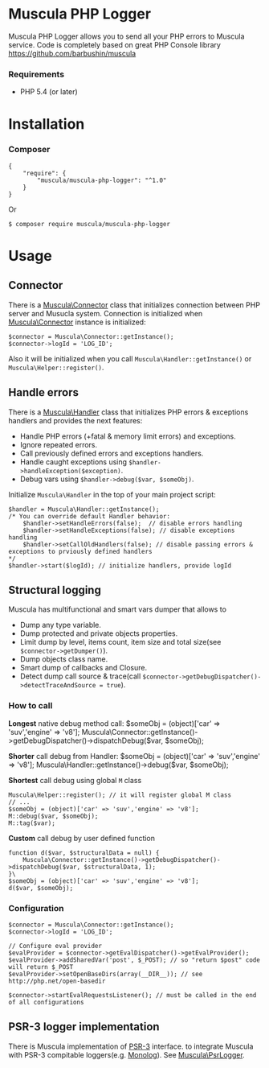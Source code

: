 # Muscula PHP Logger

Muscula PHP Logger allows you to send all your PHP errors to Muscula service. Code is completely based on 
great PHP Console library https://github.com/barbushin/muscula


### Requirements

* PHP 5.4 (or later)

# Installation

### Composer

	{
		"require": {
			"muscula/muscula-php-logger": "^1.0"
		}
	}

Or

	$ composer require muscula/muscula-php-logger


# Usage



## Connector

There is a [Muscula\Connector](src/Muscula/Connector.php) class that initializes connection between PHP server and Musucla system. Connection is initialized when [Muscula\Connector](src/Muscula/Connector.php) instance is initialized:

	$connector = Muscula\Connector::getInstance();
	$connector->logId = 'LOG_ID';

Also it will be initialized when you call `Muscula\Handler::getInstance()` or `Muscula\Helper::register()`.


## Handle errors

There is a [Muscula\Handler](src/Muscula/Handler.php) class that initializes PHP errors & exceptions handlers and provides the next features:

* Handle PHP errors (+fatal & memory limit errors) and exceptions.
* Ignore repeated errors.
* Call previously defined errors and exceptions handlers.
* Handle caught exceptions using `$handler->handleException($exception)`.
* Debug vars using `$handler->debug($var, $someObj)`.

Initialize `Muscula\Handler` in the top of your main project script:

	$handler = Muscula\Handler::getInstance();
	/* You can override default Handler behavior:
		$handler->setHandleErrors(false);  // disable errors handling
		$handler->setHandleExceptions(false); // disable exceptions handling
		$handler->setCallOldHandlers(false); // disable passing errors & exceptions to prviously defined handlers
	*/
	$handler->start($logId); // initialize handlers, provide logId


## Structural logging

Muscula has multifunctional and smart vars dumper that allows to

* Dump any type variable.
* Dump protected and private objects properties.
* Limit dump by level, items count, item size and total size(see `$connector->getDumper()`).
* Dump objects class name.
* Smart dump of callbacks and Closure.
* Detect dump call source & trace(call `$connector->getDebugDispatcher()->detectTraceAndSource = true`).


### How to call

**Longest** native debug method call:
    $someObj = (object)['car' => 'suv','engine' => 'v8'];
	Muscula\Connector::getInstance()->getDebugDispatcher()->dispatchDebug($var, $someObj);

**Shorter** call debug from Handler:
    $someObj = (object)['car' => 'suv','engine' => 'v8'];
	Muscula\Handler::getInstance()->debug($var, $someObj);

**Shortest** call debug using global `M` class

	Muscula\Helper::register(); // it will register global M class
	// ...
    $someObj = (object)['car' => 'suv','engine' => 'v8'];
	M::debug($var, $someObj);
	M::tag($var);

**Custom** call debug by user defined function

	function d($var, $structuralData = null) {
		Muscula\Connector::getInstance()->getDebugDispatcher()->dispatchDebug($var, $structuralData, 1);
	}\
    $someObj = (object)['car' => 'suv','engine' => 'v8'];
	d($var, $someObj);


### Configuration

	$connector = Muscula\Connector::getInstance();
	$connector->logId = 'LOG_ID';

	// Configure eval provider
	$evalProvider = $connector->getEvalDispatcher()->getEvalProvider();
	$evalProvider->addSharedVar('post', $_POST); // so "return $post" code will return $_POST
	$evalProvider->setOpenBaseDirs(array(__DIR__)); // see http://php.net/open-basedir

	$connector->startEvalRequestsListener(); // must be called in the end of all configurations


## PSR-3 logger implementation

There is Muscula implementation of [PSR-3](https://github.com/php-fig/fig-standards/blob/master/accepted/PSR-3-logger-interface.md) interface. to integrate Muscula with PSR-3 compitable loggers(e.g. [Monolog](https://github.com/Seldaek/monolog)). See [Muscula\PsrLogger](src/Muscula/PsrLogger.php).

